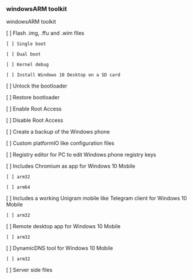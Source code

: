 ### windowsARM toolkit

windowsARM toolkit

[ ] Flash .img, .ffu and .wim files

    [ ] Single boot
    
    [ ] Dual boot
    
    [ ] Kernel debug
    
    [ ] Install Windows 10 Desktop on a SD card
    
[ ] Unlock the bootloader

[ ] Restore bootloader

[ ] Enable Root Access

[ ] Disable Root Access

[ ] Create a backup of the Windows phone

[ ] Custom platformIO like configuration files

[ ] Registry editor for PC to edit Windows phone registry keys

[ ] Includes Chromium as app for Windows 10 Mobile

    [ ] arm32
    
    [ ] arm64
    
[ ] Includes a working Unigram mobile like Telegram client for Windows 10 Mobile

    [ ] arm32
    
[ ] Remote desktop app for Windows 10 Mobile

    [ ] arm32
    
[ ] DynamicDNS tool for Windows 10 Mobile

    [ ] arm32
    
[ ] Server side files
